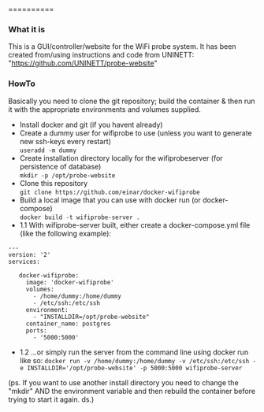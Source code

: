 ==========

### What it is

This is a GUI/controller/website for the WiFi probe system. It has been created from/using
instructions and code from UNINETT: "https://github.com/UNINETT/probe-website"

### HowTo 

Basically you need to clone the git repository; build the container & then run it with the
appropriate environments and volumes supplied.

* Install docker and git (if you havent already)  
* Create a dummy user for wifiprobe to use (unless you want to generate new ssh-keys every restart)  
``` useradd -m dummy ```
* Create installation directory locally for the wifiprobeserver (for persistence of database)  
``` mkdir -p /opt/probe-website ```
* Clone this repository  
``` git clone https://github.com/einar/docker-wifiprobe ```  
* Build a local image that you can use with docker run (or docker-compose)  
``` docker build -t wifiprobe-server . ```  
* 1.1 With wifiprobe-server built, either create a docker-compose.yml file (like the following example):  
~~~~
---
version: '2'
services:

   docker-wifiprobe:
     image: 'docker-wifiprobe'
     volumes:
       - /home/dummy:/home/dummy
       - /etc/ssh:/etc/ssh
     environment:
       - "INSTALLDIR=/opt/probe-website"
     container_name: postgres
     ports:
       - '5000:5000'

~~~~
* 1.2 ...or simply run the server from the command line using docker run like so: 
``` docker run -v /home/dummy:/home/dummy -v /etc/ssh:/etc/ssh -e INSTALLDIR='/opt/probe-website' -p 5000:5000 wifiprobe-server  ```

(ps. If you want to use another install directory you need to change the "mkdir" AND the environment variable
and then rebuild the container before trying to start it again. ds.)
